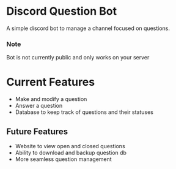 # Discord Question Bot
A simple discord bot to manage a channel focused on questions.

### Note
Bot is not currently public and only works on your server

# Current Features 
- Make and modify a question 
- Answer a question 
- Database to keep track of questions and their statuses

## Future Features 
- Website to view open and closed questions
- Ability to download and backup question db 
- More seamless question management
